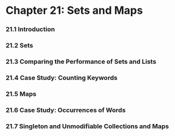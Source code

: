 # Chapter 21: Sets and Maps

### 21.1 Introduction

### 21.2 Sets

### 21.3 Comparing the Performance of Sets and Lists

### 21.4 Case Study: Counting Keywords

### 21.5 Maps

### 21.6 Case Study: Occurrences of Words

### 21.7 Singleton and Unmodifiable Collections and Maps
